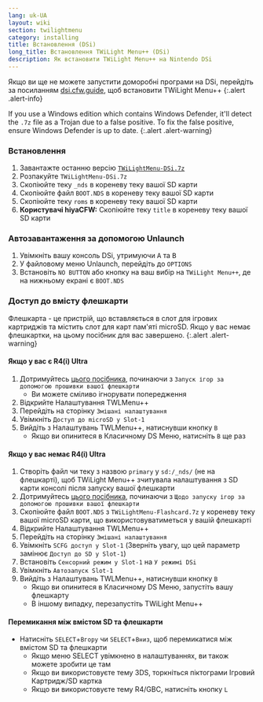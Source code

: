 ```yaml
---
lang: uk-UA
layout: wiki
section: twilightmenu
category: installing
title: Встановлення (DSi)
long_title: Встановлення TWiLight Menu++ (DSi)
description: Як встановити TWiLight Menu++ на Nintendo DSi
---
```


Якщо ви ще не можете запустити доморобні програми на DSi, перейдіть за посиланням [dsi.cfw.guide](https://dsi.cfw.guide), щоб встановити TWiLight Menu++
{:.alert .alert-info}

If you use a Windows edition which contains Windows Defender, it'll detect the `.7z` file as a Trojan due to a false positive. To fix the false positive, ensure Windows Defender is up to date.
{:.alert .alert-warning}

### Встановлення
1. Завантажте останню версію [`TWiLightMenu-DSi.7z`](https://github.com/DS-Homebrew/TWiLightMenu/releases/latest/download/TWiLightMenu-DSi.7z)
1. Розпакуйте `TWiLightMenu-DSi.7z`
1. Скопіюйте теку `_nds` в кореневу теку вашої SD карти
1. Скопіюйте файл `BOOT.NDS` в кореневу теку вашої SD карти
1. Скопіюйте теку `roms` в кореневу теку вашої SD карти
1. **Користувачі hiyaCFW:** Скопіюйте теку `title` в кореневу теку вашої SD карти

### Автозавантаження за допомогою Unlaunch
1. Увімкніть вашу консоль DSi, утримуючи <kbd class="face">A</kbd> та <kbd class="face">B</kbd>
1. У файловому меню Unlaunch, перейдіть до `OPTIONS`
1. Встановіть `NO BUTTON` або кнопку на ваш вибір на `TWiLight Menu++`, де на нижньому екрані є `BOOT.NDS`

### Доступ до вмісту флешкарти

Флешкарта - це пристрій, що вставляється в слот для ігрових картриджів та містить слот для карт пам'яті microSD. Якщо у вас немає флешкартки, на цьому посібник для вас завершено.
{:.alert .alert-warning}

#### Якщо у вас є R4(i) Ultra

1. Дотримуйтесь [цього посібника](installing-flashcard), починаючи з `Запуск ігор за допомогою прошивки вашої флешкарти`
     - Ви можете сміливо ігнорувати попередження
1. Відкрийте Налаштування TWLMenu++
1. Перейдіть на сторінку `Змішані налаштування`
1. Увімкніть `Доступ до microSD у Slot-1`
1. Вийдіть з Налаштувань TWLMenu++, натиснувши кнопку `B`
     - Якщо ви опинитеся в Класичному DS Меню, натисніть `B` ще раз

#### Якщо у вас немає R4(i) Ultra

1. Створіть файл чи теку з назвою `primary` у `sd:/_nds/` (не на флешкарті), щоб TWiLight Menu++ зчитувала налаштування з SD карти консолі після запуску вашої флешкарти
1. Дотримуйтесь [цього посібника](installing-flashcard), починаючи з `Щодо запуску ігор за допомогою прошивки вашої флешкарти`
1. Скопіюйте файл `BOOT.NDS` з `TWiLightMenu-Flashcard.7z` у кореневу теку вашої microSD карти, що використовуватиметься у вашій флешкарті
1. Відкрийте Налаштування TWLMenu++
1. Перейдіть на сторінку `Змішані налаштування`
1. Увімкніть `SCFG доступ у Slot-1` (Зверніть увагу, що цей параметр замінює `Доступ до SD у Slot-1`)
1. Встановіть `Сенсорний режим у Slot-1` на `У режимі DSi`
1. Увімкніть `Автозапуск Slot-1`
1. Вийдіть з Налаштувань TWLMenu++, натиснувши кнопку `B`
     - Якщо ви опинитеся в Класичному DS Меню, запустіть вашу флешкарту
     - В іншому випадку, перезапустіть TWiLight Menu++

#### Перемикання між вмістом SD та флешкарти
- Натисніть `SELECT`+`Вгору` чи `SELECT`+`Вниз`, щоб перемикатися між вмістом SD та флешкарти
     - Якщо меню SELECT увімкнено в налаштуваннях, ви також можете зробити це там
     - Якщо ви використовуєте тему 3DS, торкніться піктограми Ігровий Картридж/SD картка
     - Якщо ви використовуєте тему R4/GBC, натисніть кнопку `L`
